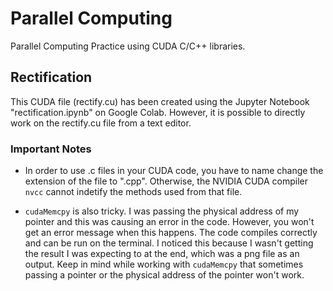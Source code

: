 # Parallel Computing

Parallel Computing Practice using CUDA C/C++ libraries.

## Rectification

This CUDA file (rectify.cu) has been created using the Jupyter Notebook "rectification.ipynb" on Google Colab. However, it is possible to directly work on the rectify.cu file from a text editor.

### Important Notes

- In order to use .c files in your CUDA code, you have to name change the extension of the file to ".cpp". Otherwise, the NVIDIA CUDA compiler `nvcc` cannot indetify the methods used from that file.

- `cudaMemcpy` is also tricky. I was passing the physical address of my pointer and this was causing an error in the code. However, you won't get an error message when this happens. The code compiles correctly and can be run on the terminal. I noticed this because I wasn't getting the result I was expecting to at the end, which was a png file as an output. Keep in mind while working with `cudaMemcpy` that sometimes passing a pointer or the physical address of the pointer won't work.